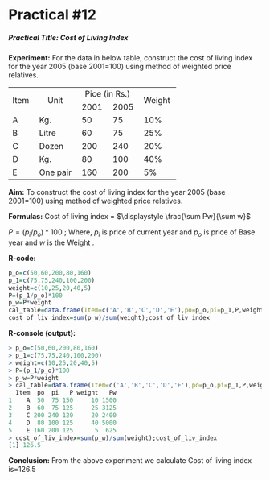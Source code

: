 # Practical #12

##### Practical Title:  Cost of Living Index

**Experiment:** For the data in below table, construct the cost of living index for the year 2005 (base 2001=100) using method of weighted price relatives.

<table>
 <tr>
  <td rowspan="2" style="text-align:center">Item&nbsp;</td>
  <td rowspan="2" style="text-align:center">Unit&nbsp;</td>
  <td colspan="2" style="text-align:center">Pice (in Rs.)&nbsp;</td>
  <td rowspan="2" style="text-align:center">Weight&nbsp;</td>
 </tr>
 <tr>
  <td style="text-align:center">2001&nbsp;</td>
  <td style="text-align:center">2005&nbsp;</td>
 </tr>
 <tr>
  <td>A&nbsp;</td>
  <td>Kg.&nbsp;</td>
  <td>50&nbsp;</td>
  <td>75&nbsp;</td>
  <td>10%&nbsp;</td>
 </tr>
 <tr>
  <td>B&nbsp;</td>
  <td>Litre&nbsp;</td>
  <td>60&nbsp;</td>
  <td>75&nbsp;</td>
  <td>25%&nbsp;</td>
 </tr>
 <tr>
  <td>C&nbsp;</td>
  <td>Dozen&nbsp;</td>
  <td>200&nbsp;</td>
  <td>240&nbsp;</td>
  <td>20%&nbsp;</td>
 </tr>
 <tr>
  <td>D&nbsp;</td>
  <td>Kg.&nbsp;</td>
  <td>80&nbsp;</td>
  <td>100&nbsp;</td>
  <td>40%&nbsp;</td>
 </tr>
 <tr>
  <td>E&nbsp;</td>
  <td>One pair&nbsp;</td>
  <td>160&nbsp;</td>
  <td>200&nbsp;</td>
  <td>5%&nbsp;</td>
 </tr>
</table>

**Aim:** To construct the cost of living index for the year 2005 (base 2001=100) using method of weighted price relatives.

**Formulas:** Cost of living index = $\displaystyle \frac{\sum Pw}{\sum w}$   

$\displaystyle P=(p_i/p_o)*100$ ; Where, $p_i$ is price of current year and $p_o$ is price of Base year and $w$ is the Weight .

**R-code:**

```R
p_o=c(50,60,200,80,160)
p_1=c(75,75,240,100,200)
weight=c(10,25,20,40,5)
P=(p_1/p_o)*100
p_w=P*weight
cal_table=data.frame(Item=c('A','B','C','D','E'),po=p_o,pi=p_1,P,weight,Pw=p_w);cal_table
cost_of_liv_index=sum(p_w)/sum(weight);cost_of_liv_index
```

**R-console (output):**

```R
> p_o=c(50,60,200,80,160)
> p_1=c(75,75,240,100,200)
> weight=c(10,25,20,40,5)
> P=(p_1/p_o)*100
> p_w=P*weight
> cal_table=data.frame(Item=c('A','B','C','D','E'),po=p_o,pi=p_1,P,weight,Pw=p_w);cal_table
  Item  po  pi   P weight   Pw
1    A  50  75 150     10 1500
2    B  60  75 125     25 3125
3    C 200 240 120     20 2400
4    D  80 100 125     40 5000
5    E 160 200 125      5  625
> cost_of_liv_index=sum(p_w)/sum(weight);cost_of_liv_index
[1] 126.5
```

**Conclusion:**  From the above experiment we calculate Cost of living index is=126.5 
